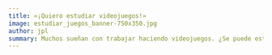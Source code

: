 ```yaml
---
title: «¡Quiero estudiar videojuegos!»
image: estudiar_juegos_banner-750x350.jpg
author: jpl
summary: Muchos sueñan con trabajar haciendo videojuegos. ¿Se puede estudiar videojuegos? ¿Se puede trabajar y vivir del desarrollo? ¿Hay alternativas en Chile?
---
```


